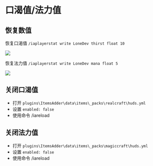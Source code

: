 # 口渴值/法力值

## 恢复数值

恢复口渴值 `/iaplayerstat write LoneDev thirst float 10`

![](../.gitbook/assets/immagine%20%281%29.png)

恢复法力值 `/iaplayerstat write LoneDev mana float 5`

![](../.gitbook/assets/immagine.png)

## 关闭口渴值

* 打开 `plugins\ItemsAdder\data\items\_packs\realcraft\huds.yml`
* 设置 `enabled: false`
* 使用命令 /iareload 

## 关闭法力值

* 打开 `plugins\ItemsAdder\data\items\_packs\magiccraft\huds.yml`
* 设置 `enabled: false`
* 使用命令 /iareload 

